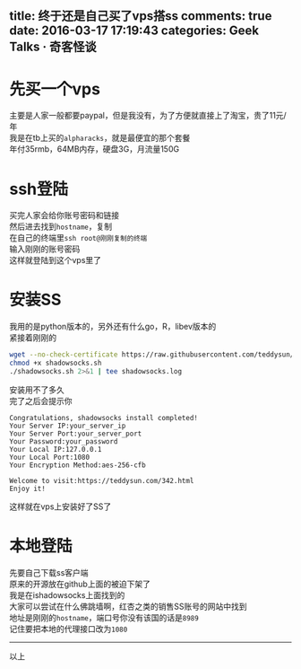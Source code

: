 title: 终于还是自己买了vps搭ss
comments: true
date: 2016-03-17 17:19:43
categories: Geek Talks · 奇客怪谈
---
# 先买一个vps  
主要是人家一般都要paypal，但是我没有，为了方便就直接上了淘宝，贵了11元/年  
我是在tb上买的`alpharacks`，就是最便宜的那个套餐  
年付35rmb，64MB内存，硬盘3G，月流量150G  
# ssh登陆
买完人家会给你账号密码和链接  
然后进去找到`hostname`，复制  
在自己的终端里`ssh root@刚刚复制的终端`  
输入刚刚的账号密码  
这样就登陆到这个vps里了  
# 安装SS  
我用的是python版本的，另外还有什么go，R，libev版本的  
紧接着刚刚的  
``` bash
wget --no-check-certificate https://raw.githubusercontent.com/teddysun/shadowsocks_install/master/shadowsocks.sh
chmod +x shadowsocks.sh
./shadowsocks.sh 2>&1 | tee shadowsocks.log
```
安装用不了多久  
完了之后会提示你  
``` plaintext
Congratulations, shadowsocks install completed!
Your Server IP:your_server_ip
Your Server Port:your_server_port
Your Password:your_password
Your Local IP:127.0.0.1
Your Local Port:1080
Your Encryption Method:aes-256-cfb

Welcome to visit:https://teddysun.com/342.html
Enjoy it!
```
这样就在vps上安装好了SS了  
# 本地登陆
先要自己下载ss客户端  
原来的开源放在github上面的被迫下架了  
我是在ishadowsocks上面找到的  
大家可以尝试在什么佛跳墙啊，红杏之类的销售SS账号的网站中找到  
地址是刚刚的`hostname`，端口号你没有该国的话是`8989`  
记住要把本地的代理接口改为`1080`  
***
以上